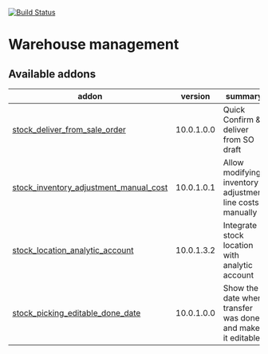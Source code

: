 [![Build Status](https://travis-ci.org/Tawasta/stock.svg?branch=10.0)](https://travis-ci.org/Tawasta/stock)

Warehouse management
================

[//]: # (addons)

Available addons
----------------
addon | version | summary
--- | --- | ---
[stock_deliver_from_sale_order](stock_deliver_from_sale_order/) | 10.0.1.0.0 | Quick Confirm & deliver from SO draft
[stock_inventory_adjustment_manual_cost](stock_inventory_adjustment_manual_cost/) | 10.0.1.0.1 | Allow modifying inventory adjustment line costs manually
[stock_location_analytic_account](stock_location_analytic_account/) | 10.0.1.3.2 | Integrate stock location with analytic account
[stock_picking_editable_done_date](stock_picking_editable_done_date/) | 10.0.1.0.0 | Show the date when transfer was done and make it editable

[//]: # (end addons)
